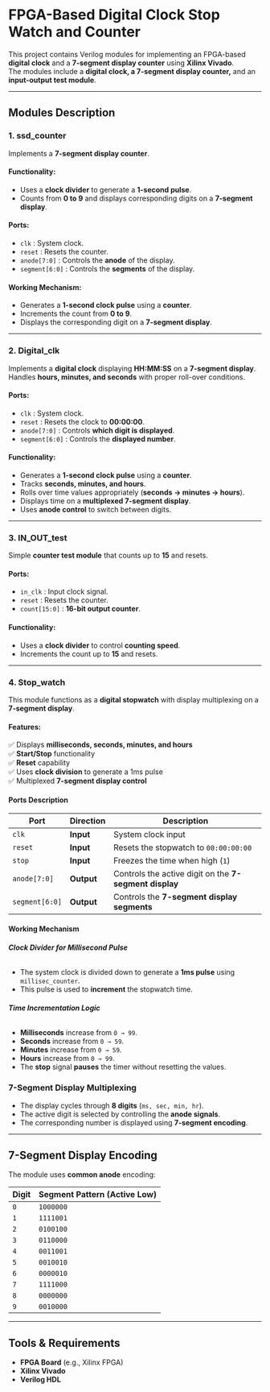 # **FPGA-Based Digital Clock Stop Watch and Counter**

This project contains Verilog modules for implementing an FPGA-based **digital clock** and a **7-segment display counter** using **Xilinx Vivado**.  
The modules include a **digital clock, a 7-segment display counter,** and an **input-output test module**.

---

## **Modules Description**

### 1. **ssd_counter**  
Implements a **7-segment display counter**.  

#### **Functionality:**  
- Uses a **clock divider** to generate a **1-second pulse**.  
- Counts from **0 to 9** and displays corresponding digits on a **7-segment display**.  

#### **Ports:**  
- `clk` : System clock.  
- `reset` : Resets the counter.  
- `anode[7:0]` : Controls the **anode** of the display.  
- `segment[6:0]` : Controls the **segments** of the display.  

#### **Working Mechanism:**  
- Generates a **1-second clock pulse** using a **counter**.  
- Increments the count from **0 to 9**.  
- Displays the corresponding digit on a **7-segment display**.  

---

### 2. **Digital_clk**  
Implements a **digital clock** displaying **HH:MM:SS** on a **7-segment display**.  
Handles **hours, minutes, and seconds** with proper roll-over conditions.  

#### **Ports:**  
- `clk` : System clock.  
- `reset` : Resets the clock to **00:00:00**.  
- `anode[7:0]` : Controls **which digit is displayed**.  
- `segment[6:0]` : Controls the **displayed number**.  

#### **Functionality:**  
- Generates a **1-second clock pulse** using a **counter**.  
- Tracks **seconds, minutes, and hours**.  
- Rolls over time values appropriately (**seconds → minutes → hours**).  
- Displays time on a **multiplexed 7-segment display**.  
- Uses **anode control** to switch between digits.  

---

### 3. **IN_OUT_test**  
Simple **counter test module** that counts up to **15** and resets.  

#### **Ports:**  
- `in_clk` : Input clock signal.  
- `reset` : Resets the counter.  
- `count[15:0]` : **16-bit output counter**.  

#### **Functionality:**  
- Uses a **clock divider** to control **counting speed**.  
- Increments the count up to **15** and resets.  

---
### 4. **Stop_watch**
This module functions as a **digital stopwatch** with display multiplexing on a **7-segment display**.  

#### **Features:**
✅ Displays **milliseconds, seconds, minutes, and hours**  
✅ **Start/Stop** functionality  
✅ **Reset** capability  
✅ Uses **clock division** to generate a 1ms pulse  
✅ Multiplexed **7-segment display control**  


#### **Ports Description**
| **Port**      | **Direction** | **Description** |
|--------------|--------------|----------------|
| `clk`        | **Input**     | System clock input |
| `reset`      | **Input**     | Resets the stopwatch to `00:00:00:00` |
| `stop`       | **Input**     | Freezes the time when high (`1`) |
| `anode[7:0]` | **Output**    | Controls the active digit on the **7-segment display** |
| `segment[6:0]` | **Output**  | Controls the **7-segment display segments** |


#### **Working Mechanism**
###### **Clock Divider for Millisecond Pulse**
- The system clock is divided down to generate a **1ms pulse** using `millisec_counter`.  
- This pulse is used to **increment** the stopwatch time.

###### **Time Incrementation Logic**
- **Milliseconds** increase from `0 → 99`.  
- **Seconds** increase from `0 → 59`.  
- **Minutes** increase from `0 → 59`.  
- **Hours** increase from `0 → 99`.  
- The **stop** signal **pauses** the timer without resetting the values.

### **7-Segment Display Multiplexing**
- The display cycles through **8 digits** (`ms, sec, min, hr`).  
- The active digit is selected by controlling the **anode signals**.  
- The corresponding number is displayed using **7-segment encoding**.

---

## **7-Segment Display Encoding**
The module uses **common anode** encoding:

| **Digit** | **Segment Pattern (Active Low)** |
|----------|-------------------------------|
| `0` | `1000000` |
| `1` | `1111001` |
| `2` | `0100100` |
| `3` | `0110000` |
| `4` | `0011001` |
| `5` | `0010010` |
| `6` | `0000010` |
| `7` | `1111000` |
| `8` | `0000000` |
| `9` | `0010000` |

---

## **Tools & Requirements**  
- **FPGA Board** (e.g., Xilinx FPGA)  
- **Xilinx Vivado**  
- **Verilog HDL**  


